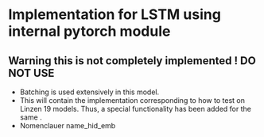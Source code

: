 # Implementation for LSTM using internal pytorch module
## Warning this is not completely implemented ! DO NOT USE 

* Batching is used extensively in this model. 
* This will contain the implementation corresponding to how to test on Linzen 19 models. Thus, a special functionality has been added for the same .
* Nomenclauer name_hid_emb
